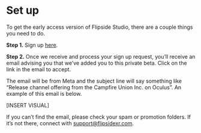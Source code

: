# Set up

To get the early access version of Flipside Studio, there are a couple things you need to do.

**Step 1.** Sign up [here](www.flipsidexr.com/get-early-access).

**Step 2.** Once we receive and process your sign up request, you’ll receive an email advising you that we’ve added you to this private beta. Click on the link in the email to accept.

The email will be from Meta and the subject line will say something like “Release channel offering from the Campfire Union Inc. on Oculus”. An example of this email is below.

[INSERT VISUAL]

If you can’t find the email, please check your spam or promotion folders. If it’s not there, connect with support@flipsidexr.com. 
